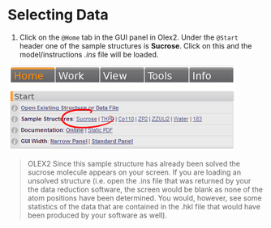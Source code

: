 # Selecting Data

1. Click on the `@Home` tab in the GUI panel in Olex2. Under the `@Start` header one of the sample structures is **Sucrose**. Click on this and the model/instructions *.ins* file will be loaded.

![50 Home Tab in GUI Panel](start.png)

>OLEX2 Since this sample structure has already been solved the sucrose molecule appears on your screen. If you are loading an unsolved structure (i.e. open the .ins file that was returned by your the data reduction software, the screen would be blank as none of the atom positions have been determined. You would, however, see some statistics of the data that are contained in the .hkl file that would have been produced by your software as well).